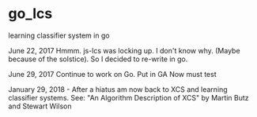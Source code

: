 # go_lcs
learning classifier system in go

June 22, 2017 Hmmm. js-lcs was locking up. I don't know why. (Maybe because of the solstice).
So I decided to re-write in go.

June 29, 2017 Continue to work on Go. Put in GA 
Now must test

January 29, 2018 - After a hiatus am now back to XCS and learning classifier systems.
See: "An Algorithm Description of XCS" by Martin Butz and Stewart Wilson




